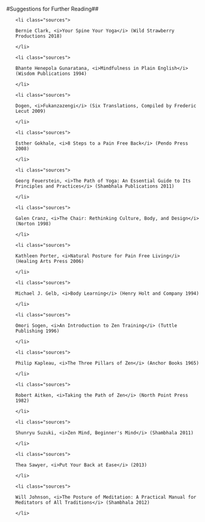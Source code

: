 #Suggestions for Further Reading##

<ol class="sources">

    <li class="sources">

    Bernie Clark, <i>Your Spine Your Yoga</i> (Wild Strawberry Productions 2018)

    </li>

    <li class="sources">

    Bhante Henepola Gunaratana, <i>Mindfulness in Plain English</i> (Wisdom Publications 1994)

    </li>

    <li class="sources">

    Dogen, <i>Fukanzazengi</i> (Six Translations, Compiled by Frederic Lecut 2009)

    </li>

    <li class="sources">

    Esther Gokhale, <i>8 Steps to a Pain Free Back</i> (Pendo Press 2008)

    </li>

    <li class="sources">
    
    Georg Feuerstein, <i>The Path of Yoga: An Essential Guide to Its Principles and Practices</i> (Shambhala Publications 2011)

    </li>

    <li class="sources">

    Galen Cranz, <i>The Chair: Rethinking Culture, Body, and Design</i> (Norton 1998)

    </li>

    <li class="sources">

    Kathleen Porter, <i>Natural Posture for Pain Free Living</i> (Healing Arts Press 2006)

    </li>

    <li class="sources">

    Michael J. Gelb, <i>Body Learning</i> (Henry Holt and Company 1994)

    </li>

    <li class="sources">

    Omori Sogen, <i>An Introduction to Zen Training</i> (Tuttle Publishing 1996)

    </li>

    <li class="sources">

    Philip Kapleau, <i>The Three Pillars of Zen</i> (Anchor Books 1965)

    </li>

    <li class="sources">

    Robert Aitken, <i>Taking the Path of Zen</i> (North Point Press 1982)

    </li>

    <li class="sources">

    Shunryu Suzuki, <i>Zen Mind, Beginner's Mind</i> (Shambhala 2011)

    </li>

    <li class="sources">

    Thea Sawyer, <i>Put Your Back at Ease</i> (2013)

    </li>

    <li class="sources">

    Will Johnson, <i>The Posture of Meditation: A Practical Manual for Meditators of All Traditions</i> (Shambhala 2012)

    </li>

</ul>
